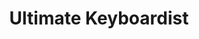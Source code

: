 ---
layout: encrypted
title: Ultimate Keyboardist
tags: notes acc music
src: https://www.jazzpiano.top/

encrypted: 7f2aeb3d47b185be59ce940bc6079048d435037777c929e2d80832661785ece0U2FsdGVkX19iwG0jUN4g3loWSmuYAzoGWrkTZdVQ1AXS6CuAXFD+vMcHqyOY0Uis+U8o/oi2mQop6uS3z0W8Rg==
---